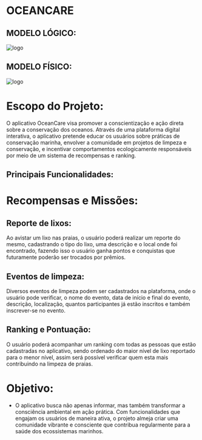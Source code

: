 # OCEANCARE

## MODELO LÓGICO: 
![logo](https://cdn.discordapp.com/attachments/1207762158025179139/1247607024443723796/image.png?ex=66614cd6&is=665ffb56&hm=e0d25190ec45bcfd1084bb4ccdaf7c0f35aaa1ab5919c83bf3abfc763fe5ca5a&)


## MODELO FÍSICO: 
![logo](https://cdn.discordapp.com/attachments/1207762158025179139/1247609362696900608/image.png?ex=66614f03&is=665ffd83&hm=d1cdfbf58de0ea529911210a7a0554be8a2721e2d2787434d91c6dc113dd64c7&)

# Escopo do Projeto:

O aplicativo OceanCare visa promover a conscientização e ação direta sobre a conservação dos oceanos. Através de uma plataforma digital interativa, o aplicativo pretende educar os usuários sobre práticas de conservação marinha, envolver a comunidade em projetos de limpeza e conservação, e incentivar comportamentos ecologicamente responsáveis por meio de um sistema de recompensas e ranking.


## Principais Funcionalidades:
# Recompensas e Missões:

## Reporte de lixos:
Ao avistar um lixo nas praias, o usuário poderá realizar um reporte do mesmo, cadastrando o tipo do lixo, uma descrição e o local onde foi encontrado, fazendo isso o usuário ganha pontos e conquistas que futuramente poderão ser trocados por prêmios.

## Eventos de limpeza:
Diversos eventos de limpeza podem ser cadastrados na plataforma, onde o usuário pode verificar, o nome do evento, data de início e final do evento, descrição, localização, quantos participantes já estão inscritos e também inscrever-se no evento.

## Ranking e Pontuação:
O usuário poderá acompanhar um ranking com todas as pessoas que estão cadastradas no aplicativo, sendo ordenado do maior nível de lixo reportado para o menor nível, assim será possível verificar quem esta mais contribuindo na limpeza de praias.

# Objetivo:
* O aplicativo busca não apenas informar, mas também transformar a consciência ambiental em ação prática. Com funcionalidades que engajam os usuários de maneira ativa, o projeto almeja criar uma comunidade vibrante e consciente que contribua regularmente para a saúde dos ecossistemas marinhos.
